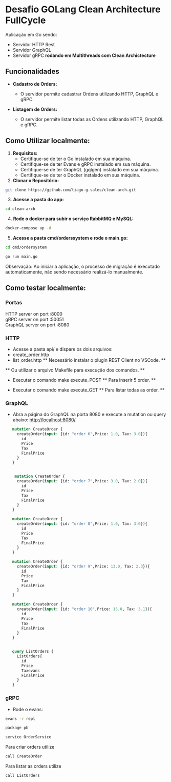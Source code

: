 # Desafio GOLang Clean Architecture FullCycle 

Aplicação em Go sendo: 
  - Servidor HTTP Rest
  - Servidor GraphQL 
  - Servidor gRPC 
  **rodando em Multithreads com Clean Archictecture**

## Funcionalidades

- **Cadastro de Orders:**
  - O servidor permite cadastrar Ordens utilizando HTTP, GraphQL e gRPC.

- **Listagem de Orders:**
  - O servidor permite listar todas as Ordens utilizando HTTP, GraphQL e gRPC.


## Como Utilizar localmente:

1. **Requisitos:** 
   - Certifique-se de ter o Go instalado em sua máquina.
   - Certifique-se de ter Evans e gRPC instalado em sua máquina.
   - Certifique-se de ter GraphQL (gqlgen) instalado em sua máquina.
   - Certifique-se de ter o Docker instalado em sua máquina.
&nbsp;
2. **Clonar o Repositório:**
&nbsp;

```bash
git clone https://github.com/tiago-g-sales/clean-arch.git
```
&nbsp;
3. **Acesse a pasta do app:**
&nbsp;

```bash
cd clean-arch
```
&nbsp;
4. **Rode o docker para subir o serviço RabbitMQ e MySQL:**
&nbsp;

```bash 
docker-compose up -d
```
5. **Acesse a pasta cmd/orderssystem e rode o main.go:**
&nbsp;

```bash 
cd cmd/ordersystem
```

```bash 
go run main.go
```

Observação: Ao iniciar a aplicação, o processo de migração é executado automaticamente, não sendo necessário realizá-lo manualmente.

## Como testar localmente:

### Portas
HTTP server on port :8000 <br />
gRPC server on port :50051 <br />
GraphQL server on port :8080

### HTTP
 - Acesse a pasta api/ e dispare os dois arquivos:
 - create_order.http
 - list_order.http
** Necessário instalar o plugin REST Client no VSCode. **

** Ou utilizar o arquivo Makefile para execução dos comandos. **
 - Executar o comando make execute_POST 
** Para inserir 5 order. **

 - Executar o comando make execute_GET
** Para listar todas as order. ** 

### GraphQL
 - Abra a página do GraphQL na porta 8080 e execute a mutation ou query abaixo:
 <a href="http://localhost:8080/" target="_blank">http://localhost:8080/</a>

 ```graphql
    mutation CreateOrder {
      createOrder(input: {id: "order 6",Price: 1.0, Tax: 3.0}){
        id
        Price
        Tax
        FinalPrice
      }
    }


     mutation CreateOrder {
      createOrder(input: {id: "order 7",Price: 3.0, Tax: 2.0}){
        id
        Price
        Tax
        FinalPrice
      }
    }

    mutation CreateOrder {
      createOrder(input: {id: "order 8",Price: 1.0, Tax: 3.0}){
        id
        Price
        Tax
        FinalPrice
      }
    }

    mutation CreateOrder {
      createOrder(input: {id: "order 9",Price: 13.0, Tax: 2.3}){
        id
        Price
        Tax
        FinalPrice
      }
    }

    mutation CreateOrder {
      createOrder(input: {id: "order 10",Price: 15.0, Tax: 3.1}){
        id
        Price
        Tax
        FinalPrice
      }
    }


    query ListOrders {
      ListOrders{
        id
        Price
        Taxevans 
        FinalPrice
      }
    }

 ```

### gRPC
 - Rode o evans:

```bash
evans -r repl
```
```bash
package pb
```
```bash
service OrderService
```

Para criar orders utilize
```bash
call CreateOrder 
```

Para listar as orders utilize
```bash
call ListOrders
```

